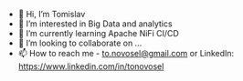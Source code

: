 - 👋 Hi, I’m Tomislav
- 👀 I’m interested in Big Data and analytics
- 🌱 I’m currently learning Apache NiFi CI/CD
- 💞️ I’m looking to collaborate on ...
- 📫 How to reach me - to.novosel@gmail.com or LinkedIn: https://www.linkedin.com/in/tonovosel

<!---
tonovosel/tonovosel is a ✨ special ✨ repository because its `README.md` (this file) appears on your GitHub profile.
You can click the Preview link to take a look at your changes.
--->
